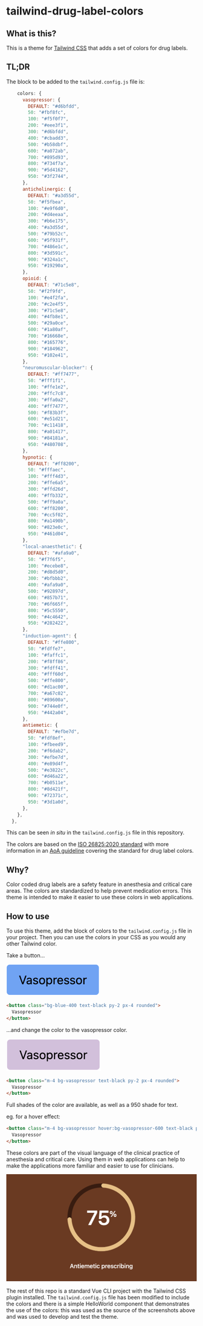 # tailwind-drug-label-colors

## What is this?

This is a theme for [Tailwind CSS](https://tailwindcss.com/) that adds a set of colors for drug labels.

## TL;DR

The block to be added to the `tailwind.config.js` file is:

```javascript
    colors: {
      vasopressor: {
        DEFAULT: "#d6bfdd",
        50: "#fbf8fc",
        100: "#f5f0f7",
        200: "#eee3f1",
        300: "#d6bfdd",
        400: "#cbadd3",
        500: "#b58dbf",
        600: "#a072ab",
        700: "#895d93",
        800: "#734f7a",
        900: "#5d4162",
        950: "#3f2744",
      },
      anticholinergic: {
        DEFAULT: "#a3d55d",
        50: "#f5fbea",
        100: "#e9f6d0",
        200: "#d4eeaa",
        300: "#b6e175",
        400: "#a3d55d",
        500: "#79b52c",
        600: "#5f931f",
        700: "#486e1c",
        800: "#3d591c",
        900: "#324a1c",
        950: "#19290a",
      },
      opioid: {
        DEFAULT: "#71c5e8",
        50: "#f2f9fd",
        100: "#e4f2fa",
        200: "#c2e4f5",
        300: "#71c5e8",
        400: "#4fb8e1",
        500: "#29a0ce",
        600: "#1a80af",
        700: "#16668e",
        800: "#165776",
        900: "#184962",
        950: "#102e41",
      },
      "neuromuscular-blocker": {
        DEFAULT: "#ff7477",
        50: "#fff1f1",
        100: "#ffe1e2",
        200: "#ffc7c8",
        300: "#ffa0a2",
        400: "#ff7477",
        500: "#f83b3f",
        600: "#e51d21",
        700: "#c11418",
        800: "#a01417",
        900: "#84181a",
        950: "#480708",
      },
      hypnotic: {
        DEFAULT: "#ff8200",
        50: "#fffaec",
        100: "#fff4d3",
        200: "#ffe6a5",
        300: "#ffd26d",
        400: "#ffb332",
        500: "#ff9a0a",
        600: "#ff8200",
        700: "#cc5f02",
        800: "#a1490b",
        900: "#823e0c",
        950: "#461d04",
      },
      "local-anaesthetic": {
        DEFAULT: "#afa9a0",
        50: "#f7f6f5",
        100: "#ecebe8",
        200: "#d8d5d0",
        300: "#bfbbb2",
        400: "#afa9a0",
        500: "#92897d",
        600: "#857b71",
        700: "#6f665f",
        800: "#5c5550",
        900: "#4c4642",
        950: "#282422",
      },
      "induction-agent": {
        DEFAULT: "#ffe800",
        50: "#fdffe7",
        100: "#faffc1",
        200: "#f8ff86",
        300: "#fdff41",
        400: "#fff60d",
        500: "#ffe800",
        600: "#d1ac00",
        700: "#a67c02",
        800: "#89600a",
        900: "#744e0f",
        950: "#442a04",
      },
      antiemetic: {
        DEFAULT: "#efbe7d",
        50: "#fdf8ef",
        100: "#fbeed9",
        200: "#f6dab2",
        300: "#efbe7d",
        400: "#e89d4f",
        500: "#e3822c",
        600: "#d46a22",
        700: "#b0511e",
        800: "#8d421f",
        900: "#72371c",
        950: "#3d1a0d",
      },
    },
  },
```

This can be seen _in situ_ in the `tailwind.config.js` file in this repository.

The colors are based on the [ISO 26825:2020 standard](https://www.iso.org/standard/76678.html) with more information in an [AoA guideline](https://anaesthetists.org/Home/Resources-publications/Guidelines/Syringe-labelling-in-anaesthesia-and-critical-care-areas-review-2022) covering the standard for drug label colors.

## Why?

Color coded drug labels are a safety feature in anesthesia and critical care areas. The colors are standardized to help prevent medication errors. This theme is intended to make it easier to use these colors in web applications.

## How to use

To use this theme, add the block of colors to the `tailwind.config.js` file in your project. Then you can use the colors in your CSS as you would any other Tailwind color.

Take a button...

![a tailwind button](src/assets/SCR-20240224-muas.png)

```html
<button class="bg-blue-400 text-black py-2 px-4 rounded">
  Vasopressor
</button>
```

...and change the color to the vasopressor color.

![vasopressor button](src/assets/SCR-20240224-muvp.png)
```html
<button class="m-4 bg-vasopressor text-black py-2 px-4 rounded">
  Vasopressor
</button>
```

Full shades of the color are available, as well as a 950 shade for text.

eg. for a hover effect:

```html
<button class="m-4 bg-vasopressor hover:bg-vasopressor-600 text-black py-2 px-4 rounded">
  Vasopressor
</button>
```

These colors are part of the visual language of the clinical practice of anesthesia and critical care. Using them in web applications can help to make the applications more familiar and easier to use for clinicians.

![use](src/assets/SCR-20240224-molv.png)

The rest of this repo is a standard Vue CLI project with the Tailwind CSS plugin installed. The `tailwind.config.js` file has been modified to include the colors and there is a simple HelloWorld component that demonstrates the use of the colors: this was used as the source of the screenshots above and was used to develop and test the theme.
